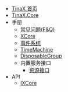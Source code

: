 - [TinaX 首页](/cmn-hans/#TinaX)
- [TinaX.Core](/cmn-hans/core/README.md)
- 手册
    - [常见问题(F&Q)](/cmn-hans/core/manual/FAQ.md)
    - [XCore](/cmn-hans/core/manual/XCore.md)
    - [事件系统](/cmn-hans/core/manual/event.md)
    - [TimeMachine](/cmn-hans/core/manual/timeMachine.md)
    - [DisposableGroup](/cmn-hans/core/manual/DisposableGroup.md)
    - 内置服务接口
        - [资源接口](/cmn-hans/core/manual/IAssetService.md)
- API
    - [IXCore](/cmn-hans/core/api/IXCore.md)